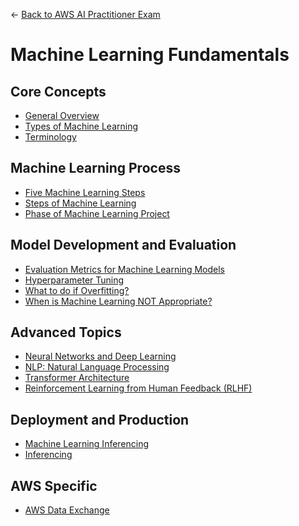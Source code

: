 ← [Back to AWS AI Practitioner Exam](../AWS%20AI%20Practitioner%20Exam.md)

# Machine Learning Fundamentals

## Core Concepts

- [General Overview](Machine%20learning%20fundamentals/General.md)
- [Types of Machine Learning](Machine%20learning%20fundamentals/Types%20of%20machine%20learning.md)
- [Terminology](Machine%20learning%20fundamentals/Terminology.md)

## Machine Learning Process

- [Five Machine Learning Steps](Machine%20learning%20fundamentals/Five%20Machine%20Learning%20Steps.md)
- [Steps of Machine Learning](Machine%20learning%20fundamentals/Steps%20of%20Machine%20Learning.md)
- [Phase of Machine Learning Project](Machine%20learning%20fundamentals/Phase%20of%20Machine%20Learning%20Project.md)

## Model Development and Evaluation

- [Evaluation Metrics for Machine Learning Models](Machine%20learning%20fundamentals/Evaluation%20Metrics%20for%20Machine%20Learning%20Models.md)
- [Hyperparameter Tuning](Machine%20learning%20fundamentals/Hyperparameter%20tuning.md)
- [What to do if Overfitting?](Machine%20learning%20fundamentals/What%20to%20do%20if%20overfitting.md)
- [When is Machine Learning NOT Appropriate?](Machine%20learning%20fundamentals/When%20is%20Machine%20Learning%20NOT%20appropriate.md)

## Advanced Topics

- [Neural Networks and Deep Learning](Machine%20learning%20fundamentals/Neutral%20Network%20and%20Deep%20Learning.md)
- [NLP: Natural Language Processing](Machine%20learning%20fundamentals/NLP%20Natural%20Language%20Processing.md)
- [Transformer Architecture](Machine%20learning%20fundamentals/Transformer%20Architecture.md)
- [Reinforcement Learning from Human Feedback (RLHF)](<Machine%20learning%20fundamentals/Reinforcement%20Learning%20from%20Human%20Feedback%20(RLHF).md>)

## Deployment and Production

- [Machine Learning Inferencing](Machine%20learning%20fundamentals/Machine%20learning%20inferencing.md)
- [Inferencing](Machine%20learning%20fundamentals/Inferencing.md)

## AWS Specific

- [AWS Data Exchange](Machine%20learning%20fundamentals/AWS%20Data%20Exchange.md)
